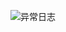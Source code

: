 ![异常日志](https://cdn.jsdelivr.net/gh/cjing9017/Files@main/img/%E5%BC%82%E5%B8%B8%E6%97%A5%E5%BF%97.svg)
